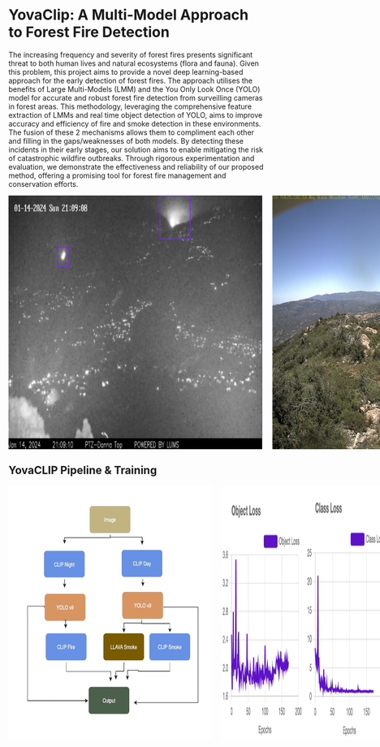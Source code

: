# YovaClip: A Multi-Model Approach to Forest Fire Detection


The increasing frequency and severity of forest fires
presents significant threat to both human lives and natural
ecosystems (flora and fauna). Given this problem, this project
aims to provide a novel deep learning-based approach for the
early detection of forest fires. The approach utilises the benefits
of Large Multi-Models (LMM) and the You Only Look Once
(YOLO) model for accurate and robust forest fire detection from
surveilling cameras in forest areas. This methodology, leveraging
the comprehensive feature extraction of LMMs and real time object detection of YOLO, aims to improve accuracy and efficiency
of fire and smoke detection in these environments. The fusion
of these 2 mechanisms allows them to compliment each other
and filling in the gaps/weaknesses of both models. By detecting
these incidents in their early stages, our solution aims to enable
mitigating the risk of catastrophic wildfire outbreaks. Through
rigorous experimentation and evaluation, we demonstrate the
effectiveness and reliability of our proposed method, offering
a promising tool for forest fire management and conservation
efforts.

 
<div style="display: flex; justify-content: space-around; align-items: center;">
    <img src="fire.png" alt="Fire Bounding Box" width="500" height="500" style="margin-right: 20px;">
    <img src="smoke_image.jpg" alt="Pipeline" width="500" height="500">
</div>


## YovaCLIP Pipeline & Training
<div style="display: flex; justify-content: space-around; align-items: center;">
    <img src="pipeline.jpeg" alt="Pipeline" width="400" height="500" style="margin-right: 20px;">
    <img src="ytrain.png" alt="Training" width="600" height="500">
</div>

